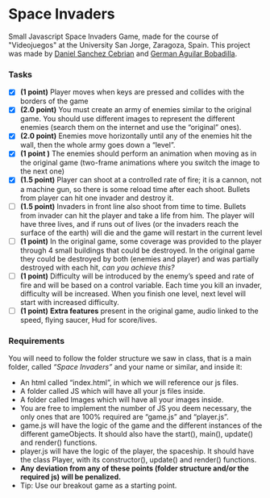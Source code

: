 # Space Invaders
Small Javascript Space Invaders Game, made for the course of "Videojuegos" at the University San Jorge, Zaragoza, Spain. This project was made by [Daniel Sanchez Cebrian](https://danielsc.vercel.app) and [German Aguilar Bobadilla](mailto:alu.115090@usj.es).

### Tasks
- [x] **(1 point)** Player moves when keys are pressed and collides with the borders of the game
- [x] **(2.0 point)** You must create an army of enemies similar to the original game.
You should use different images to represent the different enemies (search them on the internet and use the “original” ones).
- [x] **(2.0 point)** Enemies move horizontally until any of the enemies hit the wall, then the whole army goes down a “level”.
- [x] **(1 point )** The enemies should perform an animation when moving as in the original game (two-frame animations where you switch the image to the next one)
- [x] **(1.5 point)** Player can shoot at a controlled rate of fire; it is a cannon, not a machine gun, so there is some reload time after each shoot. Bullets from player can hit one invader and destroy it.
- [ ] **(1.5 point)** Invaders in front line also shoot from time to time. Bullets from invader can hit the player and take a life from him. The player will have three lives, and if runs out of lives (or the invaders reach the surface of the earth) will die and the game will restart in the current level
- [ ] **(1 point)** In the original game, some coverage was provided to the player through 4 small  buildings that could be destroyed. In the original game they could be destroyed by both (enemies and player) and was partially destroyed with each hit, *can you achieve this?*
- [ ] **(1 point)** Difficulty will be introduced by the enemy’s speed and rate of fire and will be based on a control variable. Each time you kill an invader, difficulty will be increased. When you finish one level, next level will start with increased difficulty.
- [ ] **(1 point)** **Extra features** present in the original game, audio linked to the speed, flying saucer, Hud for score/lives.

### Requirements
You will need to follow the folder structure we saw in class, that is a main folder, called *“Space Invaders”* and your name or similar, and inside it:
- An html called “index.html”, in which we will reference our js files.
- A folder called JS which will have all your js files inside.
- A folder called Images which will have all your images inside.
- You are free to implement the number of JS you deem necessary, the only ones that
are 100% required are “game.js” and “player.js”.
- game.js will have the logic of the game and the different instances of the different
gameObjects. It should also have the start(), main(), update() and render() functions.
- player.js will have the logic of the player, the spaceship. It should have the class
Player, with its constructor(), update() and render() functions.
- **Any deviation from any of these points (folder structure and/or the required js) will
be penalized.**
- Tip: Use our breakout game as a starting point.